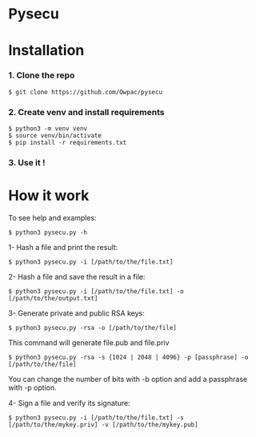 # Pysecu

# Installation

### 1. Clone the repo

```
$ git clone https://github.com/Owpac/pysecu
```

### 2. Create venv and install requirements

```
$ python3 -m venv venv
$ source venv/bin/activate
$ pip install -r requirements.txt
```

### 3. Use it !

# How it work

To see help and examples:
```
$ python3 pysecu.py -h
```

1- Hash a file and print the result:
```
$ python3 pysecu.py -i [/path/to/the/file.txt]
```
    
2- Hash a file and save the result in a file:
```
$ python3 pysecu.py -i [/path/to/the/file.txt] -o [/path/to/the/output.txt]
```

3- Generate private and public RSA keys:
```
$ python3 pysecu.py -rsa -o [/path/to/the/file]
```

This command will generate file.pub and file.priv
```
$ python3 pysecu.py -rsa -s {1024 | 2048 | 4096} -p [passphrase] -o [/path/to/the/file]
```

You can change the number of bits with -b option and add a passphrase with -p option.

4- Sign a file and verify its signature:
```
$ python3 pysecu.py -i [/path/to/the/file.txt] -s [/path/to/the/mykey.priv] -v [/path/to/the/mykey.pub]
```